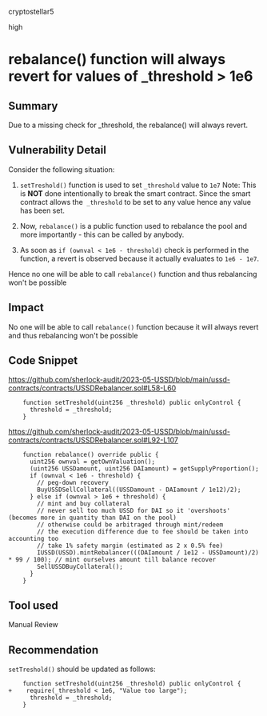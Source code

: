 cryptostellar5

high

# rebalance() function will always revert for values of _threshold > 1e6

## Summary
Due to a missing check for  _threshold, the rebalance() will always revert.

## Vulnerability Detail
Consider the following situation:

1. `setTreshold()` function is used to set `_threshold` value to `1e7` 
Note: This is **NOT** done intentionally to break the smart contract. Since the smart contract allows the` _threshold` to be set to any value hence any value has been set.

2. Now, `rebalance()` is a public function used to rebalance the pool and more importantly - this can be called by anybody.
3. As soon as `if (ownval < 1e6 - threshold)` check is performed in the function, a revert is observed because it actually evaluates to `1e6 - 1e7`. 

Hence no one will be able to call `rebalance()` function and thus rebalancing won't be possible


## Impact
No one will be able to call `rebalance()` function because it will always revert and thus rebalancing won't be possible


## Code Snippet
https://github.com/sherlock-audit/2023-05-USSD/blob/main/ussd-contracts/contracts/USSDRebalancer.sol#L58-L60

```solidity
    function setTreshold(uint256 _threshold) public onlyControl {
      threshold = _threshold;
    }
```

https://github.com/sherlock-audit/2023-05-USSD/blob/main/ussd-contracts/contracts/USSDRebalancer.sol#L92-L107

```solidity
    function rebalance() override public {
      uint256 ownval = getOwnValuation();
      (uint256 USSDamount, uint256 DAIamount) = getSupplyProportion();
      if (ownval < 1e6 - threshold) {
        // peg-down recovery
        BuyUSSDSellCollateral((USSDamount - DAIamount / 1e12)/2);
      } else if (ownval > 1e6 + threshold) {
        // mint and buy collateral
        // never sell too much USSD for DAI so it 'overshoots' (becomes more in quantity than DAI on the pool)
        // otherwise could be arbitraged through mint/redeem
        // the execution difference due to fee should be taken into accounting too
        // take 1% safety margin (estimated as 2 x 0.5% fee)
        IUSSD(USSD).mintRebalancer(((DAIamount / 1e12 - USSDamount)/2) * 99 / 100); // mint ourselves amount till balance recover
        SellUSSDBuyCollateral();
      }
    }
```

## Tool used

Manual Review

## Recommendation

`setTreshold()` should be updated as follows:

```solidity
    function setTreshold(uint256 _threshold) public onlyControl {
+    require(_threshold < 1e6, "Value too large");
      threshold = _threshold;
    }
```
